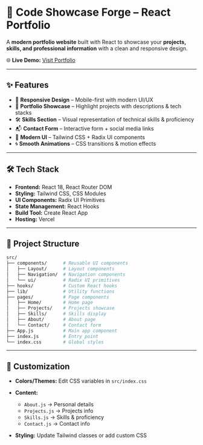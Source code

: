 
# 🚀 Code Showcase Forge – React Portfolio

A **modern portfolio website** built with React to showcase your **projects, skills, and professional information** with a clean and responsive design.

🌐 **Live Demo:** [Visit Portfolio]([https://your-vercel-link.vercel.app](https://portfolio-website-chi-eight-85.vercel.app/))

---

## ✨ Features

* 📱 **Responsive Design** – Mobile-first with modern UI/UX
* 💼 **Portfolio Showcase** – Highlight projects with descriptions & tech stacks
* 🛠️ **Skills Section** – Visual representation of technical skills & proficiency
* 📬 **Contact Form** – Interactive form + social media links
* 🎨 **Modern UI** – Tailwind CSS + Radix UI components
* 🌀 **Smooth Animations** – CSS transitions & motion effects

---

## 🛠️ Tech Stack

* **Frontend:** React 18, React Router DOM
* **Styling:** Tailwind CSS, CSS Modules
* **UI Components:** Radix UI Primitives
* **State Management:** React Hooks
* **Build Tool:** Create React App
* **Hosting:** Vercel

---

## 📂 Project Structure

```bash
src/
├── components/      # Reusable UI components
│   ├── Layout/      # Layout components
│   ├── Navigation/  # Navigation components
│   └── ui/          # Radix UI primitives
├── hooks/           # Custom React hooks
├── lib/             # Utility functions
├── pages/           # Page components
│   ├── Home/        # Home page
│   ├── Projects/    # Projects showcase
│   ├── Skills/      # Skills display
│   ├── About/       # About page
│   └── Contact/     # Contact form
├── App.js           # Main app component
├── index.js         # Entry point
└── index.css        # Global styles
```

---

## 🎨 Customization

* **Colors/Themes:** Edit CSS variables in `src/index.css`
* **Content:**

  * `About.js` → Personal details
  * `Projects.js` → Projects info
  * `Skills.js` → Skills & proficiency
  * `Contact.js` → Contact info
* **Styling:** Update Tailwind classes or add custom CSS

